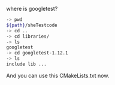 where is googletest?

```bash
-> pwd
${path}/sheTestcode
-> cd ..
-> cd libraries/
-> ls
googletest
-> cd googletest-1.12.1
-> ls
include lib ...
```

And you can use this CMakeLists.txt now.


